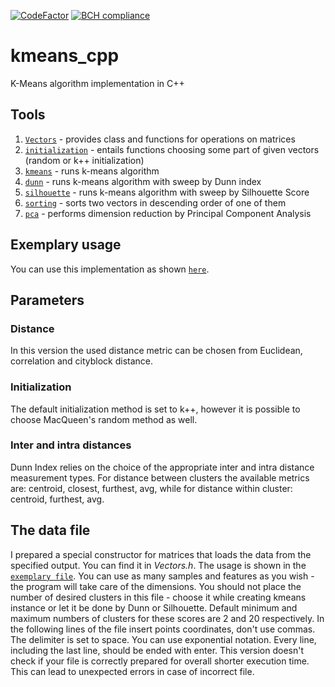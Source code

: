[![CodeFactor](https://www.codefactor.io/repository/github/amrukwa/kmeans_cpp/badge)](https://www.codefactor.io/repository/github/amrukwa/kmeans_cpp)
[![BCH compliance](https://bettercodehub.com/edge/badge/amrukwa/kmeans_cpp?branch=master)](https://bettercodehub.com/)

# kmeans_cpp
K-Means algorithm implementation in C++

## Tools
1) [`Vectors`](https://github.com/amrukwa/kmeans_cpp/blob/master/km/Vectors.h) - provides class and functions for operations on matrices
2) [`initialization`](https://github.com/amrukwa/kmeans_cpp/blob/master/km/initialization.h) - entails functions choosing some part of given vectors (random or k++ initialization)
3) [`kmeans`](https://github.com/amrukwa/kmeans_cpp/blob/Vectors-documentation/km/kmeans.h) - runs k-means algorithm
4) [`dunn`](https://github.com/amrukwa/kmeans_cpp/blob/Vectors-documentation/km/dunn.h) - runs k-means algorithm with sweep by Dunn index
5) [`silhouette`](https://github.com/amrukwa/kmeans_cpp/blob/Vectors-documentation/km/silhouette.h) - runs k-means algorithm with sweep by Silhouette Score
6) [`sorting`](https://github.com/amrukwa/kmeans_cpp/blob/Vectors-documentation/km/sorting.h) - sorts two vectors in descending order of one of them
7) [`pca`](https://github.com/amrukwa/kmeans_cpp/blob/Vectors-documentation/km/pca.h) - performs dimension reduction by Principal Component Analysis

## Exemplary usage
You can use this implementation as shown [`here`](https://github.com/amrukwa/kmeans_cpp/blob/Vectors-documentation/km/Example.cpp). 

## Parameters

### Distance
In this version the used distance metric can be chosen from Euclidean, correlation and cityblock distance.

### Initialization
The default initialization method is set to k++, however it is possible to choose MacQueen's random method as well.

### Inter and intra distances
Dunn Index relies on the choice of the appropriate inter and intra distance measurement types. For distance between clusters the available metrics are: centroid, closest, furthest, avg, while for distance within cluster: centroid, furthest, avg.

## The data file
I prepared a special constructor for matrices that loads the data from the specified output. You can find it in *Vectors.h*. The usage is shown in the [`exemplary file`](https://github.com/amrukwa/kmeans_cpp/blob/Vectors-documentation/km/Example.cpp).
You can use as many samples and features as you wish - the program will take care of the dimensions.
You should not place the number of desired clusters in this file - choose it while creating kmeans instance or let it be done by Dunn or Silhouette. Default minimum and maximum numbers of clusters for these scores are 2 and 20 respectively.
In the following lines of the file insert points coordinates, don't use commas. The delimiter is set to space. You can use exponential notation. Every line, including the last line, should be ended with enter. This version doesn't check if your file is correctly prepared for overall shorter execution time. This can lead to unexpected errors in case of incorrect file.
